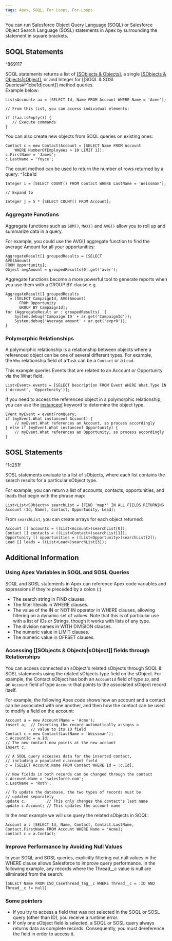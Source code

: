 ```yaml
---
tags: Apex, SOQL, For Loops, For-Loops
---
```


You can run Salesforce Object Query Language (SOQL) or Salesforce Object Search Language (SOSL) statements in Apex by surrounding the statement in square brackets. 

## SOQL Statements

^869117


SOQL statements returns a list of [[SObjects & Objects]](*records*), a single [[SObjects & Objects|sObject]](*record*), or and Integer for [[SOQL & SOSL Queries#^1cbe1d|count]] method queries.  
Example below:
```apex
List<Account> aa = [SELECT Id, Name FROM Account WHERE Name = 'Acme'];

// From this list, you can access individual elements:

if (!aa.isEmpty()) {
   // Execute commands
}
```
You can also create new objects from SOQL queries on existing ones:
```apex
Contact c = new Contact(Account = [SELECT Name FROM Account 
    WHERE NumberOfEmployees > 10 LIMIT 1]);
c.FirstName = 'James';
c.LastName = 'Yoyce';
```

The count method can be used to return the number of rows returned by a query: ^1cbe1d
```apex
Integer i = [SELECT COUNT() FROM Contact WHERE LastName = 'Weissman'];

// Expand to

Integer j = 5 * [SELECT COUNT() FROM Account];
```

### Aggregate Functions
Aggregate functions such as `SUM()`, `MAX()` and `AVG()` allow you to roll up and summarize data in a query. 

For example, you could use the AVG() aggregate function to find the average Amount for all your opportunities:
```apex
AggregateResult[] groupedResults = [SELECT 
AVG(Amount) 
FROM Opportunity];
Object avgAmount = groupedResults[0].get('aver');
```

Aggregate functions become a more powerful tool to generate reports when you use them with a GROUP BY clause e.g.
```apex
AggregateResult[] groupedResults
  = [SELECT CampaignId, AVG(Amount)
      FROM Opportunity
      GROUP BY CampaignId];
for (AggregateResult ar : groupedResults)  {
    System.debug('Campaign ID' + ar.get('CampaignId'));
    System.debug('Average amount' + ar.get('expr0'));
}
```
### Polymorphic Relationships
A polymorphic relationship is a relationship between objects where a referenced object can be one of several different types. For example, the `Who` relationship field of a `Task` can be a `Contact` or a `Lead`.

This example queries Events that are related to an Account or Opportunity via the What field.
```apex
List<Event> events = [SELECT Description FROM Event WHERE What.Type IN ('Account', 'Opportunity')];
```
If you need to access the referenced object in a polymorphic relationship, you can use the [instanceof](https://developer.salesforce.com/docs/atlas.en-us.apexcode.meta/apexcode/apex_classes_keywords_instanceof.htm) keyword to determine the object type.
```apex
Event myEvent = eventFromQuery;
if (myEvent.What instanceof Account) {
    // myEvent.What references an Account, so process accordingly
} else if (myEvent.What instanceof Opportunity) {
    // myEvent.What references an Opportunity, so process accordingly
}
```
## SOSL Statements

^1c251f

SOSL statements evaluate to a list of sObjects, where each list contains the search results for a particular sObject type. 

For example, you can return a list of accounts, contacts, opportunities, and leads that begin with the phrase map:
```apex
List<List<SObject>> searchList = [FIND 'map*' IN ALL FIELDS RETURNING Account (Id, Name), Contact, Opportunity, Lead];
```
From `searchList`, you can create arrays for each object returned:
```apex
Account [] accounts = ((List<Account>)searchList[0]);
Contact [] contacts = ((List<Contact>)searchList[1]);
Opportunity [] opportunities = ((List<Opportunity>)searchList[2]);
Lead [] leads = ((List<Lead>)searchList[3]);
```

## Additional Information

### Using Apex Variables in SOQL and SOSL Queries
SOQL and SOSL statements in Apex can reference Apex code variables and expressions if they’re preceded by a colon (:)
- The search string in FIND clauses.
- The filter literals in WHERE clauses.
- The value of the IN or NOT IN operator in WHERE clauses, allowing filtering on a dynamic set of values. Note that this is of particular use with a list of IDs or Strings, though it works with lists of any type.
- The division names in WITH DIVISION clauses.
- The numeric value in LIMIT clauses.
- The numeric value in OFFSET clauses.

### Accessing [[SObjects & Objects|sObject]] fields through Relationships
You can access connected an sObject's related sObjects through SOQL & SOSL statements using the related sObjects type field on the sObject. For example, the Contact sObject has both an `AccountId` field of type `ID`, and an `Account` field of type `Account` that points to the associated sObject record itself.

For example, the following Apex code shows how an account and a contact can be associated with one another, and then how the contact can be used to modify a field on the account:
```apex
Account a = new Account(Name = 'Acme');
insert a;  // Inserting the record automatically assigns a 
           // value to its ID field
Contact c = new Contact(LastName = 'Weissman');
c.AccountId = a.Id;
// The new contact now points at the new account
insert c;

// A SOQL query accesses data for the inserted contact, 
// including a populated c.account field
c = [SELECT Account.Name FROM Contact WHERE Id = :c.Id];

// Now fields in both records can be changed through the contact
c.Account.Name = 'salesforce.com';
c.LastName = 'Roth';

// To update the database, the two types of records must be 
// updated separately
update c;         // This only changes the contact's last name
update c.Account; // This updates the account name
```
In the next example we will use query the related sObjects in SOQL:
```apex
Account a : [SELECT Id, Name, Contact, Contact.LastName, Contact.FirstName FROM Account WHERE Name = 'Acme];
contact c = a.Contact;
```

### Improve Performance by Avoiding Null Values
In your SOQL and SOSL queries, explicitly filtering out null values in the WHERE clause allows Salesforce to improve query performance. In the following example, any records where the Thread__c value is null are eliminated from the search: 
```apex
[SELECT Name FROM CSO_CaseThread_Tag__c WHERE Thread__c = :ID AND Thread__c != null]
```

### Some pointers
- If you try to access a field that was not selected in the SOQL or SOSL query (other than ID), you receive a runtime error. 
- If only one sObject field is selected, a SOQL or SOSL query always returns data as complete records. Consequently, you must dereference the field in order to access it.
